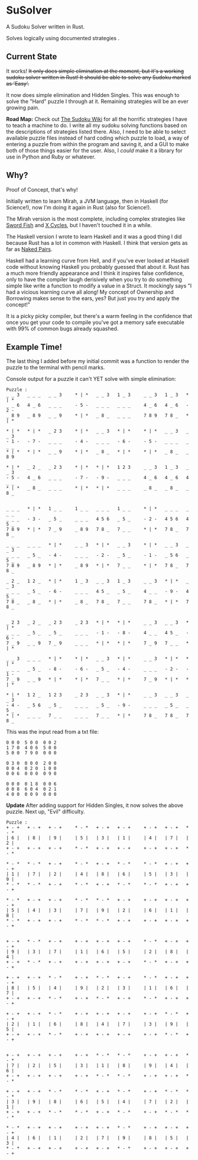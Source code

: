 SuSolver
========

A Sudoku Solver written in Rust.

Solves logically using documented strategies .

Current State
-------------

It works!  ~~It only does simple elimination at the moment, but it's a working sudoku solver written in Rust! It should be able to solve any Sudoku marked as 'Easy'.~~

It now does simple elimination and Hidden Singles.  This was enough to solve the "Hard" puzzle I through at it.  Remaining strategies will be an ever growing pain.

**Road Map:** Check out [The Sudoku Wiki](http://www.sudokuwiki.org/sudoku.htm) for all the horrific strategies I have to teach a machine to do.  I write all my sudoku solving functions based on the descriptions of strategies listed there.  Also, I need to be able to select available puzzle files instead of hard coding which puzzle to load, a way of entering a puzzle from within the program and saving it, and a GUI to make both of those things easier for the user.  Also, I *could* make it a library for use in Python and Ruby or whatever.

Why?
----

Proof of Concept, that's why!

Initially written to learn Mirah, a JVM language, then in Haskell (for Science!), now I'm doing it again in Rust (also for Science!).

The Mirah version is the most complete, including complex strategies like [Sword Fish](http://www.sudokuwiki.org/Sword_Fish_Strategy) and [X Cycles](http://www.sudokuwiki.org/X_Cycles), but I haven't touched it in a while.

The Haskell version I wrote to learn Haskell and it was a good thing I did because Rust has a lot in common with Haskell. I think that version gets as far as [Naked Pairs](http://www.sudokuwiki.org/Naked_Candidates#NP).

Haskell had a learning curve from Hell, and if you've ever looked at Haskell code without knowing Haskell you probably guessed that about it.  Rust has a much more friendly appearance and I think it inspires false confidence, only to have the compiler laugh derisively when you try to do something simple like write a function to modify a value in a Struct.  It mockingly says "I had a vicious learning curve all along!  My concept of Ownership and Borrowing makes sense to the ears, yes?  But just you try and apply the concept!"

It is a picky picky compiler, but there's a warm feeling in the confidence that once you get your code to compile you've got a memory safe executable with 99% of common bugs already squashed.

Example Time!
-------------

The last thing I added before my initial commit was a function to render the puzzle to the terminal with pencil marks.

Console output for a puzzle it can't YET solve with simple elimination:
```
Puzzle :
_ _ 3   _ _ _   _ _ 3     * | *   _ _ 3   1 _ 3     _ _ 3   1 _ 3   * | *
_ _ 6   4 _ 6   _ _ _     - 5 -   _ _ _   _ _ _     4 _ 6   4 _ 6   - 2 -
_ 8 9   _ 8 9   _ _ 9     * | *   _ 8 _   _ _ _     7 8 9   7 8 _   * | *

* | *   * | *   _ 2 3     * | *   _ _ 3   * | *     * | *   _ _ 3   _ _ 3
- 1 -   - 7 -   _ _ _     - 4 -   _ _ _   - 6 -     - 5 -   _ _ _   _ _ _
* | *   * | *   _ _ 9     * | *   _ 8 _   * | *     * | *   _ 8 _   _ 8 9

* | *   _ 2 _   _ 2 3     * | *   * | *   1 2 3     _ _ 3   1 _ 3   _ _ 3
- 5 -   4 _ 6   _ _ _     - 7 -   - 9 -   _ _ _     4 _ 6   4 _ 6   4 _ _
* | *   _ 8 _   _ _ _     * | *   * | *   _ _ _     _ 8 _   _ 8 _   _ 8 _


_ _ _   * | *   1 _ _     1 _ _   _ _ _   1 _ _     * | *   _ _ _   _ _ _
_ _ _   - 3 -   _ 5 _     _ _ _   4 5 6   _ 5 _     - 2 -   4 5 6   4 5 _
7 8 9   * | *   7 _ 9     _ 8 9   7 8 _   7 _ _     * | *   7 8 _   7 8 _

_ _ _   _ _ _   * | *     _ _ 3   * | *   _ _ 3     * | *   _ _ 3   _ _ 3
_ _ _   _ 5 _   - 4 -     _ _ _   - 2 -   _ 5 _     - 1 -   _ 5 6   _ 5 _
7 8 9   _ 8 9   * | *     _ 8 9   * | *   7 _ _     * | *   7 8 _   7 8 _

_ 2 _   1 2 _   * | *     1 _ 3   _ _ 3   1 _ 3     _ _ 3   * | *   _ _ 3
_ _ _   _ 5 _   - 6 -     _ _ _   4 5 _   _ 5 _     4 _ _   - 9 -   4 5 _
7 8 _   _ 8 _   * | *     _ 8 _   7 8 _   7 _ _     7 8 _   * | *   7 8 _


_ 2 3   _ 2 _   _ 2 3     _ 2 3   * | *   * | *     _ _ 3   _ _ 3   * | *
_ _ _   _ 5 _   _ 5 _     _ _ _   - 1 -   - 8 -     4 _ _   4 5 _   - 6 -
7 _ 9   _ _ 9   7 _ 9     _ _ _   * | *   * | *     7 _ 9   7 _ _   * | *

_ _ 3   _ _ _   * | *     * | *   _ _ 3   * | *     _ _ 3   * | *   * | *
_ _ _   _ 5 _   - 8 -     - 6 -   _ 5 _   - 4 -     _ _ _   - 2 -   - 1 -
7 _ 9   _ _ 9   * | *     * | *   7 _ _   * | *     7 _ 9   * | *   * | *

* | *   1 2 _   1 2 3     _ 2 3   _ _ 3   * | *     _ _ 3   _ _ 3   _ _ 3
- 4 -   _ 5 6   _ 5 _     _ _ _   _ 5 _   - 9 -     _ _ _   _ 5 _   _ 5 _
* | *   _ _ _   7 _ _     _ _ _   7 _ _   * | *     7 8 _   7 8 _   7 8 _
```

This was the input read from a txt file:
```
0 0 0  5 0 0  0 0 2 
1 7 0  4 0 6  5 0 0 
5 0 0  7 9 0  0 0 0 

0 3 0  0 0 0  2 0 0 
0 0 4  0 2 0  1 0 0 
0 0 6  0 0 0  0 9 0 

0 0 0  0 1 8  0 0 6 
0 0 8  6 0 4  0 2 1 
4 0 0  0 0 9  0 0 0
```

**Update**
After adding support for Hidden Singles, it now solves the above puzzle.  Next up, "Evil" difficulty.
```
Puzzle :
+ - +   + - +   + - +     * - *   + - +   + - +     + - +   + - +   * - *
| 6 |   | 8 |   | 9 |     | 5 |   | 3 |   | 1 |     | 4 |   | 7 |   | 2 |
+ - +   + - +   + - +     * - *   + - +   + - +     + - +   + - +   * - *

* - *   * - *   + - +     * - *   + - +   * - *     * - *   + - +   + - +
| 1 |   | 7 |   | 2 |     | 4 |   | 8 |   | 6 |     | 5 |   | 3 |   | 9 |
* - *   * - *   + - +     * - *   + - +   * - *     * - *   + - +   + - +

* - *   + - +   + - +     * - *   * - *   + - +     + - +   + - +   + - +
| 5 |   | 4 |   | 3 |     | 7 |   | 9 |   | 2 |     | 6 |   | 1 |   | 8 |
* - *   + - +   + - +     * - *   * - *   + - +     + - +   + - +   + - +


+ - +   * - *   + - +     + - +   + - +   + - +     * - *   + - +   + - +
| 9 |   | 3 |   | 7 |     | 1 |   | 6 |   | 5 |     | 2 |   | 8 |   | 4 |
+ - +   * - *   + - +     + - +   + - +   + - +     * - *   + - +   + - +

+ - +   + - +   * - *     + - +   * - *   + - +     * - *   + - +   + - +
| 8 |   | 5 |   | 4 |     | 9 |   | 2 |   | 3 |     | 1 |   | 6 |   | 7 |
+ - +   + - +   * - *     + - +   * - *   + - +     * - *   + - +   + - +

+ - +   + - +   * - *     + - +   + - +   + - +     + - +   * - *   + - +
| 2 |   | 1 |   | 6 |     | 8 |   | 4 |   | 7 |     | 3 |   | 9 |   | 5 |
+ - +   + - +   * - *     + - +   + - +   + - +     + - +   * - *   + - +


+ - +   + - +   + - +     + - +   * - *   * - *     + - +   + - +   * - *
| 7 |   | 2 |   | 5 |     | 3 |   | 1 |   | 8 |     | 9 |   | 4 |   | 6 |
+ - +   + - +   + - +     + - +   * - *   * - *     + - +   + - +   * - *

+ - +   + - +   * - *     * - *   + - +   * - *     + - +   * - *   * - *
| 3 |   | 9 |   | 8 |     | 6 |   | 5 |   | 4 |     | 7 |   | 2 |   | 1 |
+ - +   + - +   * - *     * - *   + - +   * - *     + - +   * - *   * - *

* - *   + - +   + - +     + - +   + - +   * - *     + - +   + - +   + - +
| 4 |   | 6 |   | 1 |     | 2 |   | 7 |   | 9 |     | 8 |   | 5 |   | 3 |
* - *   + - +   + - +     + - +   + - +   * - *     + - +   + - +   + - +
```